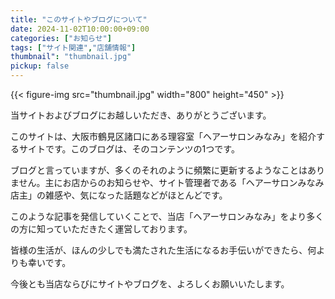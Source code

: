 ```yaml
---
title: "このサイトやブログについて"
date: 2024-11-02T10:00:00+09:00
categories: ["お知らせ"]
tags: ["サイト関連","店舗情報"]
thumbnail": "thumbnail.jpg"
pickup: false
---
```

{{< figure-img src="thumbnail.jpg" width="800" height="450" >}}

当サイトおよびブログにお越しいただき、ありがとうございます。

このサイトは、大阪市鶴見区諸口にある理容室「ヘアーサロンみなみ」を紹介するサイトです。このブログは、そのコンテンツの1つです。

ブログと言っていますが、多くのそれのように頻繁に更新するようなことはありません。主にお店からのお知らせや、サイト管理者である「ヘアーサロンみなみ店主」の雑感や、気になった話題などがほとんどです。

このような記事を発信していくことで、当店「ヘアーサロンみなみ」をより多くの方に知っていただきたく運営しております。

皆様の生活が、ほんの少しでも満たされた生活になるお手伝いができたら、何よりも幸いです。

今後とも当店ならびにサイトやブログを、よろしくお願いいたします。